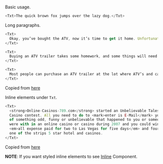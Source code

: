Basic usage.

```js
<Txt>The quick brown fox jumps over the lazy dog.</Txt>
```

Long paragraphs.

```js
<Txt>
  Okay, you’ve bought the ATV, now it’s time to get it home. Unfortunately, you can’t ride your ATV down the street, so you’re going to have to purchase an ATV trailer to get it there, and to your fun destinations.
</Txt>

<Txt>
  Buying an ATV trailer takes some homework, and some things will need to be done before you decide on and purchase any particular trailer. One of the first things to do is make sure your vehicle is able to pull the extra weight of a trailer with one, two or three ATV’s loaded onto it. Then, you’ll need to attach a trailer hitch to your vehicle. Learning how to pull, turn and drive your trailer in various terrains and surfaces is a good idea as well.
</Txt>

<Txt>
  Most people can purchase an ATV trailer at the lot where ATV’s and campers and other outdoor vehicles are sold, or you may opt to find a trailer yard in your community. Make sure that any trailer you purchase, whether new or used, works correctly and has good tires. Make sure also that wheel bearings are in good working order and check them at least once a year to make sure they stay that way
</Txt>
```

Copied from [here](http://plrplr.com/6444/buying-an-atv-trailer)

Inline elements under `Txt`.

```js
<Txt>
  <strong>Online-Casinos-789.com</strong> started an Unbelievable Tales from the
  Casino contest. All you need to do to <mark>enter is E-Mail</mark> your story
  of something odd, funny or unbelievable that happened to you or someone you
  were with in an online casino or casino during 2007 and you could win an{' '}
  <em>all expense paid for two to Las Vegas for five days</em> and four night at
  one of the strips 5 star hotel and casinos.
</Txt>
```

Copied from [here](http://plrplr.com/59532/fly-around-the-world-reviewing-casinos-12)

**NOTE**: If you want styled inline elements to see [Inline](#inline) Component.
